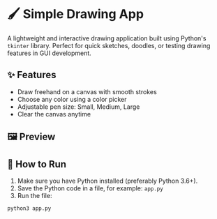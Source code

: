 # 🖌️ Simple Drawing App

A lightweight and interactive drawing application built using Python's `tkinter` library. Perfect for quick sketches, doodles, or testing drawing features in GUI development.

## ✨ Features

- Draw freehand on a canvas with smooth strokes
- Choose any color using a color picker
- Adjustable pen size: Small, Medium, Large
- Clear the canvas anytime

## 🖼️ Preview




## 🚀 How to Run

1. Make sure you have Python installed (preferably Python 3.6+).
2. Save the Python code in a file, for example: `app.py`
3. Run the file:

```bash
python3 app.py
